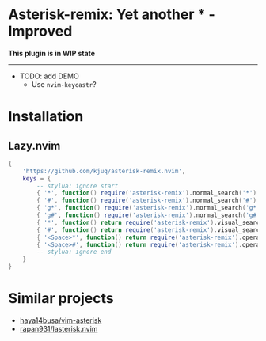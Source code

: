 # Asterisk-remix: Yet another * -Improved

**This plugin is in WIP state**

---

- TODO: add DEMO
	- Use `nvim-keycastr`?

# Installation

## Lazy.nvim

```lua
{
	'https://github.com/kjuq/asterisk-remix.nvim',
	keys = {
		-- stylua: ignore start
		{ '*', function() require('asterisk-remix').normal_search('*') end, mode = 'n', desc = 'Asterisk: *' },
		{ '#', function() require('asterisk-remix').normal_search('#') end, mode = 'n', desc = 'Asterisk: #' },
		{ 'g*', function() require('asterisk-remix').normal_search('g*') end, mode = 'n', desc = 'Asterisk: g*' },
		{ 'g#', function() require('asterisk-remix').normal_search('g#') end, mode = 'n', desc = 'Asterisk: g#' },
		{ '*', function() return require('asterisk-remix').visual_search('*') end, desc = 'Asterisk: *', mode = 'x', { expr = true } },
		{ '#', function() return require('asterisk-remix').visual_search('#') end, desc = 'Asterisk: #', mode = 'x', { expr = true } },
		{ '<Space>*', function() return require('asterisk-remix').operator_search('*') end, mode = 'n', desc = 'Asterisk: Ope *', { expr = true } },
		{ '<Space>#', function() return require('asterisk-remix').operator_search('#') end, mode = 'n', desc = 'Asterisk: Ope #', { expr = true } },
		-- stylua: ignore end
	}
}
```

# Similar projects

- [haya14busa/vim-asterisk](https://github.com/haya14busa/vim-asterisk)
- [rapan931/lasterisk.nvim](https://github.com/rapan931/lasterisk.nvim)
